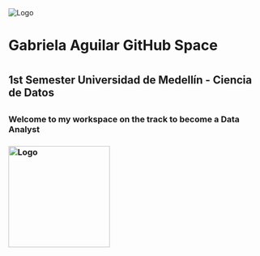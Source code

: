 <img src="https://pbs.twimg.com/media/DBtmpLlU0AE3FrI.png" alt="Logo"/>
<h1>Gabriela Aguilar GitHub Space<h1>
<h2>1st Semester Universidad de Medellín - Ciencia de Datos<h2>
<h3>Welcome to my workspace on the track to become a Data Analyst<h3>
<img src="https://i.pinimg.com/originals/eb/3b/70/eb3b703ec55b449fca629a7193d358f9.jpg" alt="Logo" width="200" />



<!--
**gabrielaaguiv5/gabrielaaguiv5** is a ✨ _special_ ✨ repository because its `README.md` (this file) appears on your GitHub profile.

Here are some ideas to get you started:

- 🔭 I’m currently working on ...
- 🌱 I’m currently learning ...
- 👯 I’m looking to collaborate on ...
- 🤔 I’m looking for help with ...
- 💬 Ask me about ...
- 📫 How to reach me: ...
- 😄 Pronouns: ...
- ⚡ Fun fact: ...
-->
